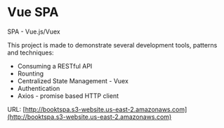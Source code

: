 # Vue SPA

SPA - Vue.js/Vuex

This project is made to demonstrate several development tools, patterns and techniques:
 - Consuming a RESTful API
 - Rounting
 - Centralized State Management - Vuex
 - Authentication
 - Axios - promise based HTTP client

URL:
[http://booktspa.s3-website.us-east-2.amazonaws.com](http://booktspa.s3-website.us-east-2.amazonaws.com)

 
